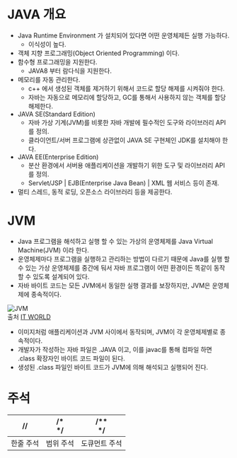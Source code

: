 # JAVA 개요

* Java Runtime Environment 가 설치되어 있다면 어떤 운영체제든 실행 가능하다.
    * 이식성이 높다.
* 객체 지향 프로그래밍(Object Oriented Programming) 이다.
* 함수형 프로그래밍을 지원한다.
    * JAVA8 부터 람다식을 지원한다.
* 메모리를 자동 관리한다.
    * c++ 에서 생성된 객체를 제거하기 위해서 코드로 할당 해제를 시켜줘야 한다.
    * 자바는 자동으로 메모리에 할당하고, GC를 통해서 사용하지 않는 객체를 할당 해제한다.
* JAVA SE(Standard Edition)
    * 자바 가상 기계(JVM)를 비롯한 자바 개발에 필수적인 도구와 라이브러리 API를 정의.
    * 클라이언트/서버 프로그램에 상관없이 JAVA SE 구현체인 JDK를 설치해야 한다.
* JAVA EE(Enterprise Edition)
    * 분산 환경에서 서버용 애플리케이션을 개발하기 위한 도구 및 라이브러리 API를 정의.
    * Servlet/JSP | EJB(Enterprise Java Bean) | XML 웹 서비스 등이 존재.
* 멀티 스레드, 동적 로딩, 오픈소스 라이브러리 등을 제공한다.

# JVM

* Java 프로그램을 해석하고 실행 할 수 있는 가상의 운영체제를 Java Virtual Machine(JVM) 이라 한다.
* 운영체제마다 프로그램을 실행하고 관리하는 방법이 다르기 때문에 Java를 실행 할 수 있는 가상 운영체제를 중간에 둬서 자바 프로그램이 어떤 환경이든 똑같이 동작할 수 있도록 설계되어 있다.
* 자바 바이트 코드는 모든 JVM에서 동일한 실행 결과를 보장하지만, JVM은 운영체제에 종속적이다.

![JVM](http://files.itworld.co.kr/archive/image/2018/09/jw_jvm_overview_3x2_1200x800-100758586-large(1).jpg)
<br/>출처 [IT WORLD](!http://www.itworld.co.kr/news/110837)

* 이미지처럼 애플리케이션과 JVM 사이에서 동작되며, JVM이 각 운영체제별로 종속적이다.
* 개발자가 작성하는 자바 파일은 .JAVA 이고, 이를 javac를 통해 컴파일 하면 .class 확장자인 바이트 코드 파일이 된다.
* 생성된 .class 파일인 바이트 코드가 JVM에 의해 해석되고 실행되어 진다.

# 주석
| //        | /* <br/> */     | /** <br/> */      |
|-----------|-----------|---------------|
| 한줄 주석 | 범위 주석 | 도큐먼트 주석 |